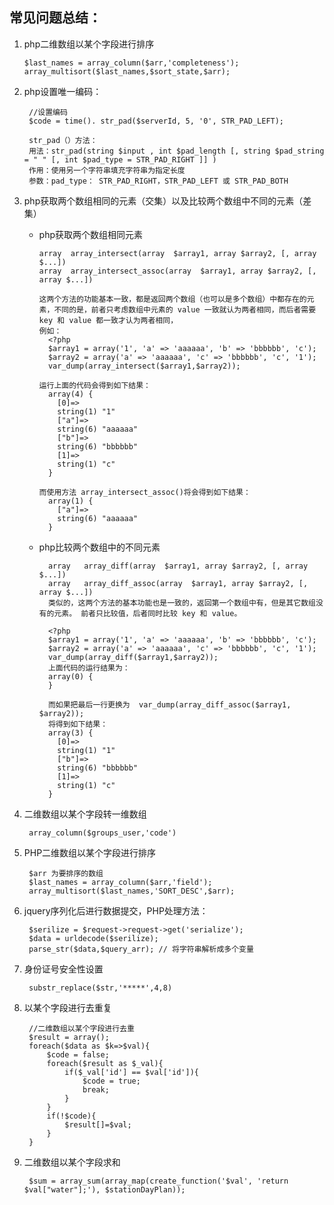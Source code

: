 ## 常见问题总结：

1. php二维数组以某个字段进行排序
    
       $last_names = array_column($arr,'completeness');
       array_multisort($last_names,$sort_state,$arr);

2. php设置唯一编码：

        //设置编码
        $code = time(). str_pad($serverId, 5, '0', STR_PAD_LEFT);
        
        str_pad（）方法：
        用法：str_pad(string $input , int $pad_length [, string $pad_string = " " [, int $pad_type = STR_PAD_RIGHT ]] ) 
        作用：使用另一个字符串填充字符串为指定长度
        参数：pad_type： STR_PAD_RIGHT，STR_PAD_LEFT 或 STR_PAD_BOTH

3. php获取两个数组相同的元素（交集）以及比较两个数组中不同的元素（差集）

    - php获取两个数组相同元素
        
          array  array_intersect(array  $array1, array $array2, [, array $...])    
          array  array_intersect_assoc(array  $array1, array $array2, [, array $...])  
          
          这两个方法的功能基本一致，都是返回两个数组（也可以是多个数组）中都存在的元素，不同的是，前者只考虑数组中元素的 value 一致就认为两者相同，而后者需要 key 和 value 都一致才认为两者相同，
          例如：
            <?php
            $array1 = array('1', 'a' => 'aaaaaa', 'b' => 'bbbbbb', 'c');
            $array2 = array('a' => 'aaaaaa', 'c' => 'bbbbbb', 'c', '1');
            var_dump(array_intersect($array1,$array2));
            
          运行上面的代码会得到如下结果：
            array(4) {
              [0]=>
              string(1) "1"
              ["a"]=>
              string(6) "aaaaaa"
              ["b"]=>
              string(6) "bbbbbb"
              [1]=>
              string(1) "c"
            }
            
          而使用方法 array_intersect_assoc()将会得到如下结果：
            array(1) {
              ["a"]=>
              string(6) "aaaaaa"
            }
    - php比较两个数组中的不同元素
            
            array   array_diff(array  $array1, array $array2, [, array $...])
            array   array_diff_assoc(array  $array1, array $array2, [, array $...])
            类似的，这两个方法的基本功能也是一致的，返回第一个数组中有，但是其它数组没有的元素。 前者只比较值，后者同时比较 key 和 value。　
            
            <?php
            $array1 = array('1', 'a' => 'aaaaaa', 'b' => 'bbbbbb', 'c');
            $array2 = array('a' => 'aaaaaa', 'c' => 'bbbbbb', 'c', '1');
            var_dump(array_diff($array1,$array2));
            上面代码的运行结果为：
            array(0) {
            }
            
            而如果把最后一行更换为  var_dump(array_diff_assoc($array1, $array2));   
            将得到如下结果：
            array(3) {
              [0]=>
              string(1) "1"
              ["b"]=>
              string(6) "bbbbbb"
              [1]=>
              string(1) "c"
            }

4. 二维数组以某个字段转一维数组
    
        array_column($groups_user,'code')

5. PHP二维数组以某个字段进行排序

        $arr 为要排序的数组
        $last_names = array_column($arr,'field');
        array_multisort($last_names,'SORT_DESC',$arr);

6. jquery序列化后进行数据提交，PHP处理方法：

        $serilize = $request->request->get('serialize');
        $data = urldecode($serilize);
        parse_str($data,$query_arr); // 将字符串解析成多个变量

7. 身份证号安全性设置

        substr_replace($str,'*****',4,8)

8. 以某个字段进行去重复
        
        //二维数组以某个字段进行去重
        $result = array();
        foreach($data as $k=>$val){
            $code = false;
            foreach($result as $_val){
                if($_val['id'] == $val['id']){
                    $code = true;
                    break;
                }
            }
            if(!$code){
                $result[]=$val;
            }
        }
9. 二维数组以某个字段求和

        $sum = array_sum(array_map(create_function('$val', 'return $val["water"];'), $stationDayPlan));
